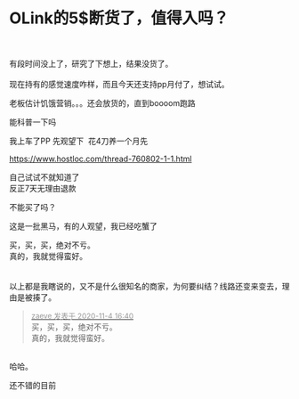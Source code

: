 # OLink的5$断货了，值得入吗？


<br />
<br />
有段时间没上了，研究了下想上，结果没货了。<br />
<br />
现在持有的感觉速度咋样，而且今天还支持pp月付了，想试试。<br />


老板估计饥饿营销。。。还会放货的，直到boooom跑路<img src="static/image/smiley/default/lol.gif" smilieid="12" border="0" alt="" />

能科普一下吗

我上车了PP 先观望下&nbsp;&nbsp;花4刀养一个月先

<a href="https://www.hostloc.com/thread-760802-1-1.html" target="_blank">https://www.hostloc.com/thread-760802-1-1.html</a><img id="aimg_zOS7S" onclick="zoom(this, this.src, 0, 0, 0)" class="zoom" src="https://cdn.jsdelivr.net/gh/hishis/forum-master/public/images/patch.gif" onmouseover="img_onmouseoverfunc(this)" onload="thumbImg(this)" border="0" alt="" />

自己试试不就知道了<br />
反正7天无理由退款&nbsp;&nbsp;<br />


不能买了吗？

这是一批黑马，有的人观望，我已经吃蟹了<img id="aimg_eq9XF" onclick="zoom(this, this.src, 0, 0, 0)" class="zoom" src="https://cdn.jsdelivr.net/gh/hishis/forum-master/public/images/patch.gif" onmouseover="img_onmouseoverfunc(this)" onload="thumbImg(this)" border="0" alt="" />

买，买，买，绝对不亏。<br />
真的，我就觉得蛮好。<br />
<br />
<br />
以上都是我瞎说的，又不是什么很知名的商家，为何要纠结？线路还变来变去，理由是被揍了。<img id="aimg_ftn7D" onclick="zoom(this, this.src, 0, 0, 0)" class="zoom" src="https://cdn.jsdelivr.net/gh/hishis/forum-master/public/images/patch.gif" onmouseover="img_onmouseoverfunc(this)" onload="thumbImg(this)" border="0" alt="" />

<div class="quote"><blockquote><font size="2"><a href="https://www.hostloc.com/forum.php?mod=redirect&amp;goto=findpost&amp;pid=9402378&amp;ptid=762398" target="_blank"><font color="#999999">zaeve 发表于 2020-11-4 16:40</font></a></font><br />
买，买，买，绝对不亏。<br />
真的，我就觉得蛮好。</blockquote></div><br />
哈哈。

还不错的目前
